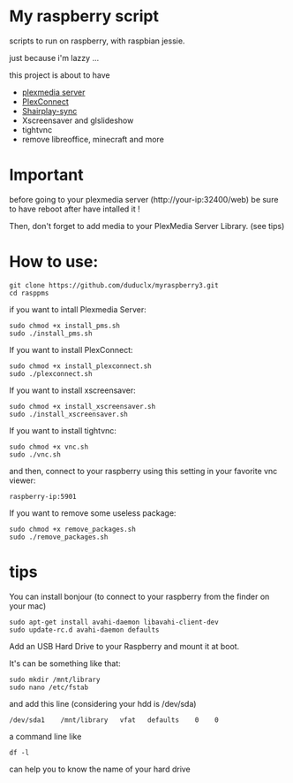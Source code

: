 # My raspberry script
scripts to run on raspberry, with raspbian jessie.

just because i'm lazzy ...

this project is about to have
- [plexmedia server](https://www.plex.tv/)
- [PlexConnect](https://github.com/iBaa/PlexConnect/)
- [Shairplay-sync](https://github.com/mikebrady/shairport-sync)
- Xscreensaver and glslideshow
- tightvnc
- remove libreoffice, minecraft and more

# Important

before going to your plexmedia server (http://your-ip:32400/web)
be sure to have reboot after have intalled it !

Then, don't forget to add media to your PlexMedia Server Library.
(see tips)

# How to use:

```
git clone https://github.com/duduclx/myraspberry3.git
cd rasppms
```
if you want to intall Plexmedia Server:
```
sudo chmod +x install_pms.sh
sudo ./install_pms.sh
```
If you want to install PlexConnect:
```
sudo chmod +x install_plexconnect.sh
sudo ./plexconnect.sh
```
If you want to install xscreensaver:
```
sudo chmod +x install_xscreensaver.sh
sudo ./install_xscreensaver.sh
```
If you want to install tightvnc:
```
sudo chmod +x vnc.sh
sudo ./vnc.sh
```
and then, connect to your raspberry using this setting in your favorite vnc viewer:
```
raspberry-ip:5901
```
If you want to remove some useless package:
```
sudo chmod +x remove_packages.sh
sudo ./remove_packages.sh
```

# tips

You can install bonjour (to connect to your raspberry from the finder on your mac)
```
sudo apt-get install avahi-daemon libavahi-client-dev
sudo update-rc.d avahi-daemon defaults
```

Add an USB Hard Drive to your Raspberry
and mount it at boot.

It's can be something like that:
```
sudo mkdir /mnt/library
sudo nano /etc/fstab
```
and add this line (considering your hdd is /dev/sda)
```
/dev/sda1    /mnt/library   vfat   defaults    0    0
```
a command line like
```
df -l
```
can help you to know the name of your hard drive
